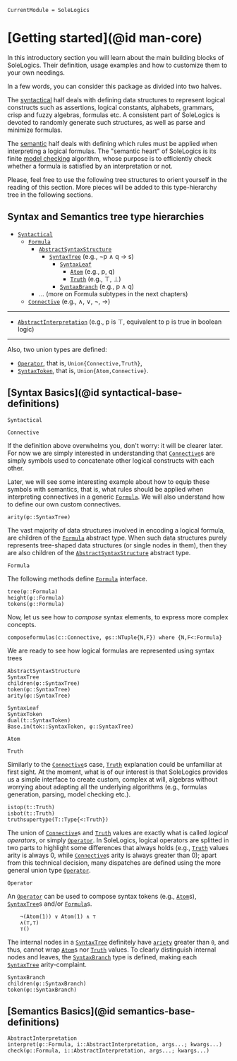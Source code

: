 ```@meta
CurrentModule = SoleLogics
```

# [Getting started](@id man-core)

In this introductory section you will learn about the main building blocks of SoleLogics. Their definition, usage examples and how to customize them to your own needings. 

In a few words, you can consider this package as divided into two halves. 

The [syntactical](https://en.wikipedia.org/wiki/Syntax) half deals with defining data structures to represent logical constructs such as assertions, logical constants, alphabets, grammars, crisp and fuzzy algebras, formulas etc. A consistent part of SoleLogics is devoted to randomly generate such structures, as well as parse and minimize formulas.

The [semantic](https://en.wikipedia.org/wiki/Semantics) half deals with defining which rules must be applied when interpreting a logical formulas. The "semantic heart" of SoleLogics is its finite [model checking](https://en.wikipedia.org/wiki/Model_checking) algorithm, whose purpose is to efficiently check whether a formula is satisfied by an interpretation or not.

Please, feel free to use the following tree structures to orient yourself in the reading of this section. More pieces will be added to this type-hierarchy tree in the following sections.

## Syntax and Semantics tree type hierarchies
- [`Syntactical`](@ref)
    - [`Formula`](@ref)
        - [`AbstractSyntaxStructure`](@ref)
            - [`SyntaxTree`](@ref) (e.g., ¬p ∧ q → s)
                - [`SyntaxLeaf`](@ref)
                    - [`Atom`](@ref) (e.g., p, q)
                    - [`Truth`](@ref) (e.g., ⊤, ⊥)
                - [`SyntaxBranch`](@ref) (e.g., p ∧ q)
        - ... (more on Formula subtypes in the next chapters)
    - [`Connective`](@ref) (e.g., ∧, ∨, ¬, →)

---

- [`AbstractInterpretation`](@ref) (e.g., p is ⊤, equivalent to p is true in boolean logic)

---

Also, two union types are defined:
- [`Operator`](@ref), that is, `Union{Connective,Truth}`, 
- [`SyntaxToken`](@ref), that is, `Union{Atom,Connective}`.  
        
## [Syntax Basics](@id syntactical-base-definitions)

```@docs
Syntactical
```

```@docs
Connective
```

If the definition above overwhelms you, don't worry: it will be clearer later. For now we are simply interested in understanding that [`Connective`](@ref)s are simply symbols used to concatenate other logical constructs with each other. 

Later, we will see some interesting example about how to equip these symbols with semantics, that is, what rules should be applied when interpreting connectives in a generic [`Formula`](@ref). We will also understand how to define our own custom connectives.

```@docs
arity(φ::SyntaxTree)
```

The vast majority of data structures involved in encoding a logical formula, are children of the [`Formula`](@ref) abstract type. When such data structures purely represents tree-shaped data structures (or single nodes in them), then they are also children of the [`AbstractSyntaxStructure`](@ref) abstract type.

```@docs
Formula
```

The following methods define [`Formula`](@ref) interface.

```@docs
tree(φ::Formula)
height(φ::Formula)
tokens(φ::Formula)
```

Now, let us see how to *compose* syntax elements, to express more complex concepts.

```@docs
composeformulas(c::Connective, φs::NTuple{N,F}) where {N,F<:Formula}
```

We are ready to see how logical formulas are represented using syntax trees

```@docs
AbstractSyntaxStructure
SyntaxTree
children(φ::SyntaxTree)
token(φ::SyntaxTree)
arity(φ::SyntaxTree)

SyntaxLeaf
SyntaxToken
dual(t::SyntaxToken)
Base.in(tok::SyntaxToken, φ::SyntaxTree)

Atom
```

```@docs
Truth
```

Similarly to the [`Connective`](@ref)s case, [`Truth`](@ref) explanation could be unfamiliar at first sight. At the moment, what is of our interest is that SoleLogics provides us a simple interface to create custom, complex at will, algebras without worrying about adapting all the underlying algorithms (e.g., formulas generation, parsing, model checking etc.).

```@docs
istop(t::Truth)
isbot(t::Truth)
truthsupertype(T::Type{<:Truth})
```

The union of [`Connective`](@ref)s and [`Truth`](@ref) values are exactly what is called *logical operators*, or simply [`Operator`](@ref). In SoleLogics, logical operators are splitted in two parts to highlight some differences that always holds (e.g., [`Truth`](@ref) values arity is always 0, while [`Connective`](@ref)s arity is always greater than 0); apart from this technical decision, many dispatches are defined using the more general union type [`Operator`](@ref).

```@docs
Operator
```
An [`Operator`](@ref) can be used to compose syntax tokens (e.g., [`Atom`](@ref)s), [`SyntaxTree`](@ref)s and/or [`Formula`](@ref)s.

```julia-repl
    ¬(Atom(1)) ∨ Atom(1) ∧ ⊤
    ∧(⊤,⊤)
    ⊤()
```

The internal nodes in a [`SyntaxTree`](@ref) definitely have [`ariety`](@ref) greater than `0`, and thus, cannot wrap [`Atom`](@ref)s nor [`Truth`](@ref) values. To clearly distinguish internal nodes and leaves, the [`SyntaxBranch`](@ref) type is defined, making each [`SyntaxTree`](@ref) arity-complaint.

```@docs
SyntaxBranch
children(φ::SyntaxBranch)
token(φ::SyntaxBranch)
```

## [Semantics Basics](@id semantics-base-definitions)
```@docs
AbstractInterpretation
interpret(φ::Formula, i::AbstractInterpretation, args...; kwargs...)
check(φ::Formula, i::AbstractInterpretation, args...; kwargs...)
```
